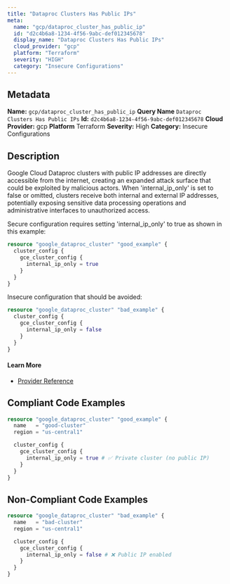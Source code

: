```yaml
---
title: "Dataproc Clusters Has Public IPs"
meta:
  name: "gcp/dataproc_cluster_has_public_ip"
  id: "d2c4b6a8-1234-4f56-9abc-def012345678"
  display_name: "Dataproc Clusters Has Public IPs"
  cloud_provider: "gcp"
  platform: "Terraform"
  severity: "HIGH"
  category: "Insecure Configurations"
---
```

## Metadata
**Name:** `gcp/dataproc_cluster_has_public_ip`
**Query Name** `Dataproc Clusters Has Public IPs`
**Id:** `d2c4b6a8-1234-4f56-9abc-def012345678`
**Cloud Provider:** gcp
**Platform** Terraform
**Severity:** High
**Category:** Insecure Configurations
## Description
Google Cloud Dataproc clusters with public IP addresses are directly accessible from the internet, creating an expanded attack surface that could be exploited by malicious actors. When 'internal_ip_only' is set to false or omitted, clusters receive both internal and external IP addresses, potentially exposing sensitive data processing operations and administrative interfaces to unauthorized access.

Secure configuration requires setting 'internal_ip_only' to true as shown in this example:
```terraform
resource "google_dataproc_cluster" "good_example" {
  cluster_config {
    gce_cluster_config {
      internal_ip_only = true
    }
  }
}
```

Insecure configuration that should be avoided:
```terraform
resource "google_dataproc_cluster" "bad_example" {
  cluster_config {
    gce_cluster_config {
      internal_ip_only = false
    }
  }
}
```

#### Learn More

 - [Provider Reference](https://registry.terraform.io/providers/hashicorp/google/latest/docs/resources/dataproc_cluster)


## Compliant Code Examples
```terraform
resource "google_dataproc_cluster" "good_example" {
  name   = "good-cluster"
  region = "us-central1"

  cluster_config {
    gce_cluster_config {
      internal_ip_only = true # ✅ Private cluster (no public IP)
    }
  }
}

```
## Non-Compliant Code Examples
```terraform
resource "google_dataproc_cluster" "bad_example" {
  name   = "bad-cluster"
  region = "us-central1"

  cluster_config {
    gce_cluster_config {
      internal_ip_only = false # ❌ Public IP enabled
    }
  }
}

```